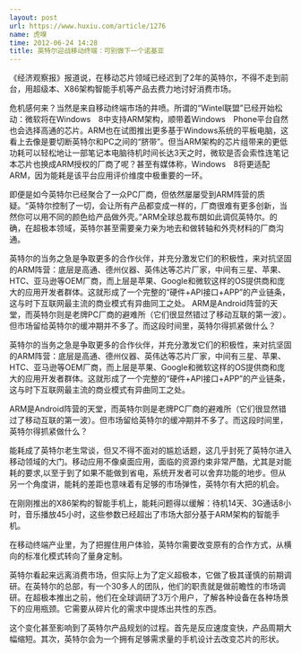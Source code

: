 ```yaml
---
layout: post
url: https://www.huxiu.com/article/1276
name: 虎嗅
time: 2012-06-24 14:28
title: 英特尔迎战移动终端：可别做下一个诺基亚
---
```

《经济观察报》报道说，在移动芯片领域已经迟到了2年的英特尔，不得不走到前台，用超级本、X86架构智能手机等产品去费力地讨好消费市场。

危机感何来？当然是来自移动终端市场的井喷。所谓的“Wintel联盟”已经开始松动：微软将在Windows　8中支持ARM架构，顺带着Windows　Phone平台自然也会选择高通的芯片。ARM也在试图推出更多基于Windows系统的平板电脑，这看上去像是要切断英特尔和PC之间的“脐带”。但当ARM架构的芯片组带来的更低功耗可以轻松地让一部笔记本电脑待机时间长达3天之时，微软是否会索性连笔记本芯片也换成ARM授权的厂商了呢？甚至有媒体称，Windows　8将更适配ARM，因为能耗是该平台应用评价维度中极重要的一环。

即便是如今英特尔已经聚合了一众PC厂商，但依然屡屡受到ARM阵营的质疑。“英特尔控制了一切，会让所有产品都变成一样的，厂商很难有更多创新，当然你可以用不同的颜色给产品做外壳。”ARM全球总裁布朗如此调侃英特尔。的确，在超极本领域，英特尔甚至需要亲力亲为地去和做转轴和外壳材料的厂商沟通。

英特尔的当务之急是争取更多的合作伙伴，并充分激发它们的积极性，来对抗坚固的ARM阵营：底层是高通、德州仪器、英伟达等芯片厂家，中间有三星、苹果、HTC、亚马逊等OEM厂商，而上层是苹果、Google和微软这样的OS提供商和庞大的应用开发者群体。这就形成了一个完整的“硬件+API接口+APP”的产业链条，这与时下互联网最主流的商业模式有异曲同工之处。 ARM是Android阵营的天堂，而英特尔则是老牌PC厂商的避难所（它们很显然错过了移动互联的第一波）。但市场留给英特尔的缓冲期并不多了。而这段时间里，英特尔得抓紧做什么？

英特尔的当务之急是争取更多的合作伙伴，并充分激发它们的积极性，来对抗坚固的ARM阵营：底层是高通、德州仪器、英伟达等芯片厂家，中间有三星、苹果、HTC、亚马逊等OEM厂商，而上层是苹果、Google和微软这样的OS提供商和庞大的应用开发者群体。这就形成了一个完整的“硬件+API接口+APP”的产业链条，这与时下互联网最主流的商业模式有异曲同工之处。

ARM是Android阵营的天堂，而英特尔则是老牌PC厂商的避难所（它们很显然错过了移动互联的第一波）。但市场留给英特尔的缓冲期并不多了。而这段时间里，英特尔得抓紧做什么？

能耗成了英特尔老生常谈，但又不得不面对的尴尬话题，这几乎封死了英特尔进入移动领域的大门。移动应用不像桌面应用，面临的资源约束非常严酷，尤其是对能耗的要求,以至于到了如果不能做到省电，系统开发者可以舍弃功能的地步。但从另一个角度讲，能耗的差距也意味着有足够的市场弹性，英特尔有大把的机会。

在刚刚推出的X86架构的智能手机上，能耗问题得以缓解：待机14天、3G通话8小时，音乐播放45小时，这些参数已经超出了市场大部分基于ARM架构的智能手机。

在移动终端产业里，为了把握住用户体验，英特尔需要改变原有的合作方式，从横向的标准化模式转向了量身定制。

英特尔看起来远离消费市场，但实际上为了定义超极本，它做了极其谨慎的前期调研。在英特尔的总部，有一个30多人的团队，他们的职责就是做前瞻性的市场调研。在超极本推出之前，他们在全球调研了3万个用户，了解各种设备在各种场景下的应用瓶颈。它需要从碎片化的需求中提炼出共性的东西。

这个变化甚至影响到了英特尔产品规划的过程。首先是反应速度变快，产品周期大幅缩短。其次，英特尔会为一个拥有足够需求量的手机设计去改变芯片的形状。

